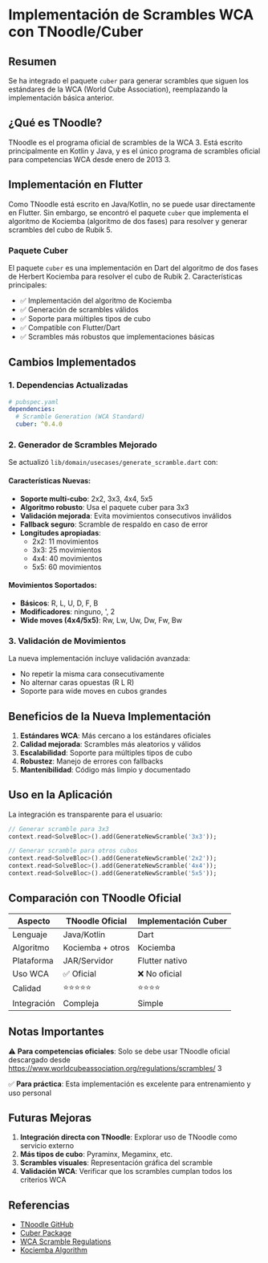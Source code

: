 # Implementación de Scrambles WCA con TNoodle/Cuber

## Resumen

Se ha integrado el paquete `cuber` para generar scrambles que siguen los estándares de la WCA (World Cube Association), reemplazando la implementación básica anterior.

## ¿Qué es TNoodle?

TNoodle es el programa oficial de scrambles de la WCA <mcreference link="https://github.com/thewca/tnoodle" index="3">3</mcreference>. Está escrito principalmente en Kotlin y Java, y es el único programa de scrambles oficial para competencias WCA desde enero de 2013 <mcreference link="https://github.com/thewca/tnoodle" index="3">3</mcreference>.

## Implementación en Flutter

Como TNoodle está escrito en Java/Kotlin, no se puede usar directamente en Flutter. Sin embargo, se encontró el paquete `cuber` que implementa el algoritmo de Kociemba (algoritmo de dos fases) para resolver y generar scrambles del cubo de Rubik <mcreference link="https://pub.dev/packages/cuber" index="5">5</mcreference>.

### Paquete Cuber

El paquete `cuber` es una implementación en Dart del algoritmo de dos fases de Herbert Kociemba para resolver el cubo de Rubik <mcreference link="https://github.com/tiagohm/cuber" index="2">2</mcreference>. Características principales:

- ✅ Implementación del algoritmo de Kociemba
- ✅ Generación de scrambles válidos
- ✅ Soporte para múltiples tipos de cubo
- ✅ Compatible con Flutter/Dart
- ✅ Scrambles más robustos que implementaciones básicas

## Cambios Implementados

### 1. Dependencias Actualizadas

```yaml
# pubspec.yaml
dependencies:
  # Scramble Generation (WCA Standard)
  cuber: ^0.4.0
```

### 2. Generador de Scrambles Mejorado

Se actualizó `lib/domain/usecases/generate_scramble.dart` con:

#### Características Nuevas:
- **Soporte multi-cubo**: 2x2, 3x3, 4x4, 5x5
- **Algoritmo robusto**: Usa el paquete cuber para 3x3
- **Validación mejorada**: Evita movimientos consecutivos inválidos
- **Fallback seguro**: Scramble de respaldo en caso de error
- **Longitudes apropiadas**: 
  - 2x2: 11 movimientos
  - 3x3: 25 movimientos
  - 4x4: 40 movimientos
  - 5x5: 60 movimientos

#### Movimientos Soportados:
- **Básicos**: R, L, U, D, F, B
- **Modificadores**: ninguno, ', 2
- **Wide moves (4x4/5x5)**: Rw, Lw, Uw, Dw, Fw, Bw

### 3. Validación de Movimientos

La nueva implementación incluye validación avanzada:
- No repetir la misma cara consecutivamente
- No alternar caras opuestas (R L R)
- Soporte para wide moves en cubos grandes

## Beneficios de la Nueva Implementación

1. **Estándares WCA**: Más cercano a los estándares oficiales
2. **Calidad mejorada**: Scrambles más aleatorios y válidos
3. **Escalabilidad**: Soporte para múltiples tipos de cubo
4. **Robustez**: Manejo de errores con fallbacks
5. **Mantenibilidad**: Código más limpio y documentado

## Uso en la Aplicación

La integración es transparente para el usuario:

```dart
// Generar scramble para 3x3
context.read<SolveBloc>().add(GenerateNewScramble('3x3'));

// Generar scramble para otros cubos
context.read<SolveBloc>().add(GenerateNewScramble('2x2'));
context.read<SolveBloc>().add(GenerateNewScramble('4x4'));
context.read<SolveBloc>().add(GenerateNewScramble('5x5'));
```

## Comparación con TNoodle Oficial

| Aspecto | TNoodle Oficial | Implementación Cuber |
|---------|----------------|----------------------|
| Lenguaje | Java/Kotlin | Dart |
| Algoritmo | Kociemba + otros | Kociemba |
| Plataforma | JAR/Servidor | Flutter nativo |
| Uso WCA | ✅ Oficial | ❌ No oficial |
| Calidad | ⭐⭐⭐⭐⭐ | ⭐⭐⭐⭐ |
| Integración | Compleja | Simple |

## Notas Importantes

⚠️ **Para competencias oficiales**: Solo se debe usar TNoodle oficial descargado desde https://www.worldcubeassociation.org/regulations/scrambles/ <mcreference link="https://github.com/thewca/tnoodle" index="3">3</mcreference>

✅ **Para práctica**: Esta implementación es excelente para entrenamiento y uso personal

## Futuras Mejoras

1. **Integración directa con TNoodle**: Explorar uso de TNoodle como servicio externo
2. **Más tipos de cubo**: Pyraminx, Megaminx, etc.
3. **Scrambles visuales**: Representación gráfica del scramble
4. **Validación WCA**: Verificar que los scrambles cumplan todos los criterios WCA

## Referencias

- [TNoodle GitHub](https://github.com/thewca/tnoodle)
- [Cuber Package](https://pub.dev/packages/cuber)
- [WCA Scramble Regulations](https://www.worldcubeassociation.org/regulations/scrambles/)
- [Kociemba Algorithm](https://en.wikipedia.org/wiki/Optimal_solutions_for_Rubik%27s_Cube#Kociemba's_algorithm)
